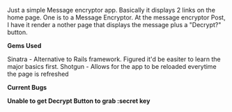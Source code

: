 Just a simple Message encryptor app. Basically it displays 2 links on the home page. One is to a Message Encryptor. At the message encryptor Post, I have it render a nother page that displays the message plus a "Decrypt?" button. 


<p><b>Gems Used</b> </p>
<p> Sinatra - Alternative to Rails framework. Figured it'd be easiter to learn the major basics first.
	Shotgun - Allows for the app to be reloaded everytime the page is refreshed</p>

<p> <b>Current Bugs<b></p>
<p>Unable to get Decrypt Button to grab :secret key</p>


